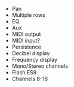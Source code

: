 - Pan
- Multiple rows
- EQ
- Aux
- MIDI output
- MIDI input?
- Persistence
- Decibel display
- Frequency display
- Mono/Stereo channels
- Flash ES9
- Channels 8-16